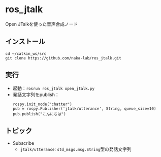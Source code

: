 # ros_jtalk

Open JTalkを使った音声合成ノード

## インストール
```
cd ~/catkin_ws/src
git clone https://github.com/naka-lab/ros_jtalk.git
```

## 実行
- 起動：`rosrun ros_jtalk open_jtalk.py`
- 発話文字列をpublish：  
  ```
  rospy.init_node("chatter")
  pub = rospy.Publisher('jtalk/utterance', String, queue_size=10)
  pub.publish("こんにちは")
  ```
  
## トピック
- Subscribe
  - `jtalk/utterance`: `std_msgs.msg.String`型の発話文字列


